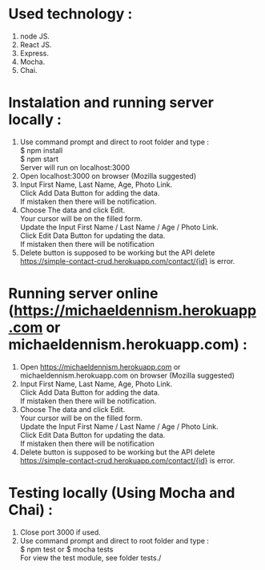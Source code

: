 # Used technology :

1. node JS.<br>
2. React JS.<br>
3. Express.<br>
4. Mocha.<br>
5. Chai.<br>

# Instalation and running server locally :
1. Use command prompt and direct to root folder and type :</br>
  $ npm install</br>
  $ npm start</br>
  Server will run on localhost:3000
2. Open localhost:3000 on browser (Mozilla suggested)</br>
3. Input First Name, Last Name, Age, Photo Link.</br>
   Click Add Data Button for adding the data.</br>
   If mistaken then there will be notification.</br>
4. Choose The data and click Edit.</br>
   Your cursor will be on the filled form.</br>
   Update the Input First Name / Last Name / Age / Photo Link.</br>
   Click Edit Data Button for updating the data.</br>
   If mistaken then there will be notification</br>   
5. Delete button is supposed to be working but the API delete https://simple-contact-crud.herokuapp.com/contact/{id} is error.</br>
   
# Running server online (https://michaeldennism.herokuapp.com or michaeldennism.herokuapp.com) :
1. Open https://michaeldennism.herokuapp.com or michaeldennism.herokuapp.com on browser (Mozilla suggested)</br>
2. Input First Name, Last Name, Age, Photo Link.</br>
   Click Add Data Button for adding the data.</br>
   If mistaken then there will be notification.</br>
3. Choose The data and click Edit.</br>
   Your cursor will be on the filled form.</br>
   Update the Input First Name / Last Name / Age / Photo Link.</br>
   Click Edit Data Button for updating the data.</br>
   If mistaken then there will be notification</br>   
4. Delete button is supposed to be working but the API delete https://simple-contact-crud.herokuapp.com/contact/{id} is error.</br>

# Testing locally (Using Mocha and Chai) :
1. Close port 3000 if used.</br>
2. Use command prompt and direct to root folder and type :</br>
   $ npm test or $ mocha tests</br>
   For view the test module, see folder tests./